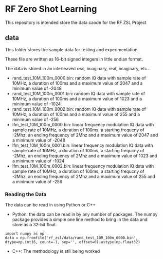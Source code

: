 # RF Zero Shot Learning
This repository is intended store the data caode for the RF ZSL Project

## data

This folder stores the sample data for testing and experimentation.

These file are written as 16-bit signed integers in little endian format.

The data is stored in an interleaved real, imaginary, real, imaginary, etc...

  - rand_test_10M_100m_0000.bin: random IQ data with sample rate of 10MHz, a duration of 100ms and a maximum value of 2047 and a minimum value of -2048
  - rand_test_10M_100m_0001.bin: random IQ data with sample rate of 10MHz, a duration of 100ms and a maximum value of 1023 and a minimum value of -1024
  - rand_test_10M_100m_0002.bin: random IQ data with sample rate of 10MHz, a duration of 100ms and a maximum value of 255 and a minimum value of -256
  - lfm_test_10M_100m_0000.bin: linear frequency modulation IQ data with sample rate of 10MHz, a duration of 100ms, a starting frequcny of -2Mhz, an ending frequency of 2Mhz and a maximum value of 2047 and a minimum value of -2048
  - lfm_test_10M_100m_0001.bin: linear frequency modulation IQ data with sample rate of 10MHz, a duration of 100ms, a starting frequcny of -2Mhz, an ending frequency of 2Mhz and a maximum value of 1023 and a minimum value of -1024
  - lfm_test_10M_100m_0002.bin: linear frequency modulation IQ data with sample rate of 10MHz, a duration of 100ms, a starting frequcny of -2Mhz, an ending frequency of 2Mhz and a maximum value of 255 and a minimum value of -256

### Reading the Data

The data can be read in using Python or C++

- Python: the data can be read in by any number of packages.  The numpy package provides a simple one line method to bring in the data and store as a 32-bit float.

```
import numpy as np
data = np.fromfile("rf_zsl/data/rand_test_10M_100m_0000.bin", dtype=np.int16, count=-1, sep='', offset=0).astype(np.float32)
```

- C++: The methodology is still being worked
